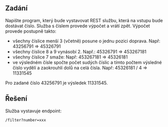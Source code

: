 ## Zadání

Napište program, který bude vystavovat REST službu, která na vstupu bude dostávat číslo. Služba s číslem provede výpočet a vrátí zpět.
Výpočet provede postupně takto:
- všechny číslice menší 3 (včetně) posune o jednu pozici doprava. Např: 43256791 => 45326791
- všechny číslice 8 a 9 vynásobí 2. Např.: 45326791 => 453267181
- všechny číslice 7 smaže: Např: 453267181 => 45326181
- ve výsledném čísle spočte počet sudých číslic a tímto počtem výsledné číslo vydělí a zaokrouhlí dolů na celá čísla. Např: 45326181 / 4 => 11331545

Pro zadané číslo 43256791 je výsledek 11331545.


## Řešení

Služba vystavuje endpoint:
```
/filter?number=xxx
```
